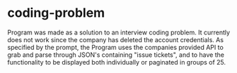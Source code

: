 # coding-problem
Program was made as a solution to an interview coding problem. It currently does not work since the company has deleted the account credentials. 
As specified by the prompt, the Program uses the companies provided API to grab and parse through JSON's containing "issue tickets", and to have the functionality to be displayed both individually or paginated in groups of 25.
